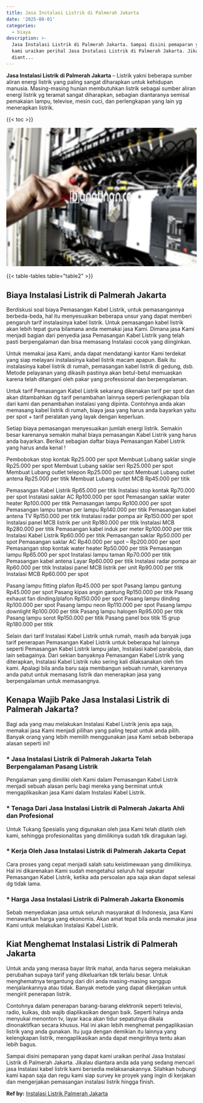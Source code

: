 ```yaml
---
title: Jasa Instalasi Listrik di Palmerah Jakarta
date: '2025-08-01'
categories:
  - biaya
description: >-
  Jasa Instalasi Listrik di Palmerah Jakarta. Sampai disini pemaparan yang dapat
  kami uraikan perihal Jasa Instalasi Listrik di Palmerah Jakarta. Jikalau
  diant...
---
```


**Jasa Instalasi Listrik di Palmerah Jakarta** – Listrik yakni beberapa sumber aliran energi listrik yang paling sangat diharapkan untuk kehidupan manusia. Masing-masing hunian membutuhkan listrik sebagai sumber aliran energi listrik yg teramat sangat diharapkan, sebagian diantaranya semisal pemakaian lampu, televise, mesin cuci, dan perlengkapan yang lain yg menerapkan listrik.

{{< toc >}}

![Jasa Instalasi Listrik di Palmerah Jakarta](/images/instalasi-listrik-murah43.png)

{{< table-tables table="table2" >}}

## Biaya Instalasi Listrik di Palmerah Jakarta

Berdiskusi soal biaya Pemasangan Kabel Listrik, untuk pemasangannya berbeda-beda, hal itu menyesuaikan beberapa unsur yang dapat memberi pengaruh tarif instalasinya kabel listrik. Untuk pemasangan kabel listrik akan lebih tepat guna bilamana anda memakai jasa Kami. Dimana jasa Kami menjadi bagian dari penyedia jasa Pemasangan Kabel Listrik yang telah pasti berpengalaman dan bisa memasang Instalasi cocok yang diinginkan.

Untuk memakai jasa Kami, anda dapat mendatangi kantor Kami terdekat yang siap melayani instalasinya kabel listrik macam apapun. Baik itu instalasinya kabel listrik di rumah, pemasangan kabel listrik di gedung, dsb. Metode pelayanan yang dikasih pastinya akan betul-betul memuaskan karena telah ditangani oleh pakar yang professional dan berpengalaman.

Untuk tarif Pemasangan Kabel Listrik sekarang dikenakan tarif per spot dan akan ditambahkan dg tarif penambahan lainnya seperti perlengkapan bila dari kami dan penambahan instalasi yang dipinta. Contohnya anda akan memasang kabel listrik di rumah, biaya jasa yang harus anda bayarkan yaitu per spot + tarif peralatan yang layak dengan keperluan.

Setiap biaya pemasangan menyesuaikan jumlah energi listrik. Semakin besar karenanya semakin mahal biaya pemasangan Kabel Listrik yang harus anda bayarkan. Berikut sebagian daftar biaya Pemasangan Kabel Listrik yang harus anda kenal !

Pembobokan stop kontak Rp25.000 per spot Membuat Lubang saklar single Rp25.000 per spot Membuat Lubang saklar seri Rp25.000 per spot Membuat Lubang outlet telepon Rp25.000 per spot Membuat Lubang outlet antena Rp25.000 per titik Membuat Lubang outlet MCB Rp45.000 per titik

Pemasangan Kabel Listrik Rp65.000 per titik Instalasi stop kontak Rp70.000 per spot Instalasi saklar AC Rp100.000 per spot Pemasangan saklar water heater Rp100.000 per titik Pemasangan lampu Rp100.000 per spot Pemasangan lampu taman per lampu Rp140.000 per titik Pemasangan kabel antena TV Rp150.000 per titik Instalasi radar pompa air Rp150.000 per spot Instalasi panel MCB listrik per unit Rp180.000 per titik Instalasi MCB Rp280.000 per titik Pemasangan kabel induk per meter Rp100.000 per titik Instalasi Kabel Listrik Rp60.000 per titik Pemasangan saklar Rp50.000 per spot Pemasangan saklar AC Rp40.000 per spot – Rp200.000 per spot Pemasangan stop kontak water heater Rp50.000 per titik Pemasangan lampu Rp65.000 per spot Instalasi lampu taman Rp70.000 per titik Pemasangan kabel antena Layar Rp60.000 per titik Instalasi radar pompa air Rp60.000 per titik Instalasi panel MCB listrik per unit Rp90.000 per titik Instalasi MCB Rp60.000 per spot

Pasang lampu fitting plafon Rp45.000 per spot Pasang lampu gantung Rp45.000 per spot Pasang kipas angin gantung Rp150.000 per titik Pasang exhaust fan dinding/plafon Rp150.000 per spot Pasang lampu dinding Rp100.000 per spot Pasang lampu neon Rp110.000 per spot Pasang lampu downlight Rp100.000 per titik Pasang lampu halogen Rp95.000 per titik Pasang lampu sorot Rp150.000 per titik Pasang panel box titik 15 grup Rp180.000 per titik

Selain dari tarif Instalasi Kabel Listrik untuk rumah, masih ada banyak juga tarif penerapan Pemasangan Kabel Listrik untuk beberapa hal lainnya seperti Pemasangan Kabel Listrik lampu jalan, Instalasi kabel parabola, dan lain sebagainya. Dari sekian banyaknya Pemasangan Kabel Listrik yang diterapkan, Instalasi Kabel Listrik ruko sering kali dilaksanakan oleh tim kami. Apalagi bila anda baru saja membangun sebuah rumah, karenanya anda patut untuk memasang listrik dan menerapkan jasa yang berpengalaman untuk memasangnya.

## Kenapa Wajib Pake Jasa Instalasi Listrik di Palmerah Jakarta?

Bagi ada yang mau melakukan Instalasi Kabel Listrik jenis apa saja, memakai jasa Kami menjadi pilihan yang paling tepat untuk anda pilih. Banyak orang yang lebih memilih menggunakan jasa Kami sebab beberapa alasan seperti ini!

### \* Jasa Instalasi Listrik di Palmerah Jakarta Telah Berpengalaman Pasang Listrik

Pengalaman yang dimiliki oleh Kami dalam Pemasangan Kabel Listrik menjadi sebuah alasan perlu bagi mereka yang berminat untuk mengaplikasikan jasa Kami dalam Instalasi Kabel Listrik.

### \* Tenaga Dari Jasa Instalasi Listrik di Palmerah Jakarta Ahli dan Profesional

Untuk Tukang Spesialis yang digunakan oleh jasa Kami telah dilatih oleh kami, sehingga profesionalitas yang dimilikinya sudah tdk diragukan lagi.

### \* Kerja Oleh Jasa Instalasi Listrik di Palmerah Jakarta Cepat

Cara proses yang cepat menjadi salah satu keistimewaan yang dimilikinya. Hal ini dikarenakan Kami sudah mengetahui seluruh hal seputar Pemasangan Kabel Listrik, ketika ada persoalan apa saja akan dapat selesai dg tidak lama.

### \* Harga Jasa Instalasi Listrik di Palmerah Jakarta Ekonomis

Sebab menyediakan jasa untuk seluruh masyarakat di Indonesia, jasa Kami menawarkan harga yang ekonomis. Akan amat tepat bila anda memakai jasa Kami untuk melakukan Instalasi Kabel Listrik.

## Kiat Menghemat Instalasi Listrik di Palmerah Jakarta


Untuk anda yang merasa bayar litrik mahal, anda harus segera melakukan perubahan supaya tarif yang dikeluarkan tdk terlalu besar. Untuk menghematnya tergantung dari diri anda masing-masing sanggup menjalankannya atau tidak. Banyak metode yang dapat dikerjakan untuk mengirit penerapan listrik.

Contohnya dalam penerapan barang-barang elektronik seperti televisi, radio, kulkas, dsb wajib diaplikasikan dengan baik. Seperti halnya anda menyukai menonton tv, layar kaca akan tidur sepatutnya dikala dinonaktifkan secara khusus. Hal ini akan lebih menghemat pengaplikasian listrik yang anda gunakan. Itu juga dengan demikian itu lainnya yang kelengkapan listrik, mengaplikasikan anda dapat mengiritnya tentu akan lebih bagus.

Sampai disini pemaparan yang dapat kami uraikan perihal Jasa Instalasi Listrik di Palmerah Jakarta. Jikalau diantara anda ada yang sedang mencari jasa Instalasi kabel listrik kami bersedia melaksanakannya. Silahkan hubungi kami kapan saja dan regu kami siap survey ke proyek yang ingin di kerjakan dan mengerjakan pemasangan instalasi listrik hingga finish.

**Ref by:** [Instalasi Listrik Palmerah Jakarta](https://id.wikipedia.org/wiki/Instalasi)
